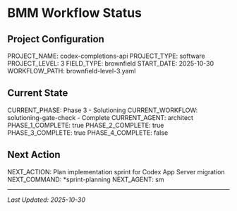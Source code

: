 # BMM Workflow Status

## Project Configuration

PROJECT_NAME: codex-completions-api
PROJECT_TYPE: software
PROJECT_LEVEL: 3
FIELD_TYPE: brownfield
START_DATE: 2025-10-30
WORKFLOW_PATH: brownfield-level-3.yaml

## Current State

CURRENT_PHASE: Phase 3 - Solutioning
CURRENT_WORKFLOW: solutioning-gate-check - Complete
CURRENT_AGENT: architect
PHASE_1_COMPLETE: true
PHASE_2_COMPLETE: true
PHASE_3_COMPLETE: true
PHASE_4_COMPLETE: false

## Next Action

NEXT_ACTION: Plan implementation sprint for Codex App Server migration
NEXT_COMMAND: \*sprint-planning
NEXT_AGENT: sm

---

_Last Updated: 2025-10-30_
